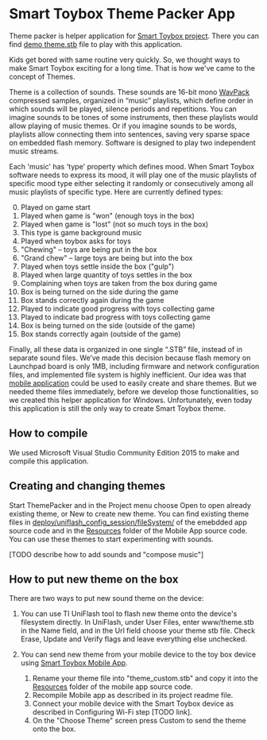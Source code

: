 # Smart Toybox Theme Packer App

Theme packer is helper application for [Smart Toybox project](https://github.com/nsumrak/Smart-Toybox-Embedded-TI). There you can find [demo theme.stb](https://github.com/nsumrak/Smart-Toybox-Embedded-TI/blob/master/deploy/uniflash_config_session/fileSystem/theme.stb) file to play with this application.

Kids get bored with same routine very quickly. So, we thought ways to make Smart Toybox exciting for a long time. That is how we've came to the concept of Themes.

Theme is a collection of sounds. These sounds are 16-bit mono [WavPack](http://wavpack.com) compressed samples, organized in “music” playlists, which define order in which sounds will be played, silence periods and repetitions. You can imagine sounds to be tones of some instruments, then these playlists would allow playing of music themes. Or if you imagine sounds to be words, playlists allow connecting them into sentences, saving very sparse space on embedded flash memory. Software is designed to play two independent music streams.

Each 'music' has 'type' property which defines mood. When Smart Toybox software needs to express its mood, it will play one of the music playlists of specific mood type either selecting it randomly or consecutively among all music playlists of specific type. Here are currently defined types:

0.  Played on game start
1.  Played when game is "won" (enough toys in the box)
2.  Played when game is "lost" (not so much toys in the box)
3.  This type is game background music
4.  Played when toybox asks for toys
5.  "Chewing" – toys are being put in the box
6.  "Grand chew" – large toys are being but into the box
8.  Played when toys settle inside the box ("gulp")
9.  Played when large quantity of toys settles in the box
10. Complaining when toys are taken from the box during game
11. Box is being turned on the side during the game
12. Box stands correctly again during the game
13. Played to indicate good progress with toys collecting game
14. Played to indicate bad progress with toys collecting game
15. Box is being turned on the side (outside of the game)
16. Box stands correctly again (outside of the game)

Finally, all these data is organized in one single “.STB” file, instead of in separate sound files. We’ve made this decision because flash memory on Launchpad board is only 1MB, including firmware and network configuration files, and implemented file system is highly inefficient. Our idea was that [mobile application](https://github.com/nsumrak/Smart-Toybox-MobileApp) could be used to easily create and share themes. But we needed theme files immediately, before we develop those functionalities, so we created this helper application for Windows. Unfortunately, even today this application is still the only way to create Smart Toybox theme.

## How to compile

We used Microsoft Visual Studio Community Edition 2015 to make and compile this application.

## Creating and changing themes

Start ThemePacker and in the Project menu choose Open to open already existing theme, or New to create new theme. You can find existing theme files in [deploy/uniflash_config_session/fileSystem/](https://github.com/nsumrak/Smart-Toybox-Embedded-TI/tree/master/deploy/uniflash_config_session/fileSystem) of the emebdded app source code and in the [Resources](https://github.com/nsumrak/Smart-Toybox-MobileApp/tree/master/Resources) folder of the Mobile App source code. You can use these themes to start experimenting with sounds.

[TODO describe how to add sounds and "compose music"]

## How to put new theme on the box

There are two ways to put new sound theme on the device:

1. You can use TI UniFlash tool to flash new theme onto the device's filesystem directly. In UniFlash, under User Files, enter www/theme.stb in the Name field, and in the Url field choose your theme stb file. Check Erase, Update and Verify flags and leave everything else unchecked.

2. You can send new theme from your mobile device to the toy box device using [Smart Toybox Mobile App](https://github.com/nsumrak/Smart-Toybox-MobileApp).
    1. Rename your theme file into "theme_custom.stb" and copy it into the [Resources](https://github.com/nsumrak/Smart-Toybox-MobileApp/tree/master/Resources) folder of the mobile app source code.
    2. Recompile Mobile app as described in its project readme file.
    2. Connect your mobile device with the Smart Toybox device as described in Configuring Wi-Fi step [TODO link].
    3. On the "Choose Theme" screen press Custom to send the theme onto the box.
